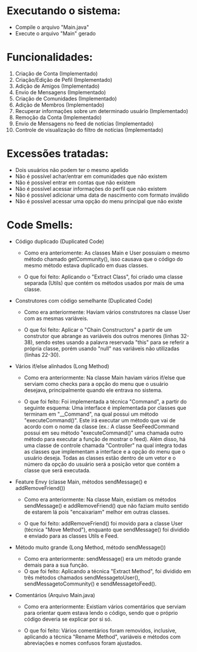 # Executando o sistema:
- Compile o arquivo "Main.java"
- Execute o arquivo "Main" gerado

# Funcionalidades:

1) Criação de Conta (Implementado)
2) Criação/Edição de Pefil (Implementado)
3) Adição de Amigos (Implementado)
4) Envio de Mensagens (Implementado)
5) Criação de Comunidades (Implementado)
6) Adição de Membros (Implementado)
7) Recuperar informações sobre um determinado usuário (Implementado)
8) Remoção da Conta (Implementado)
9) Envio de Mensagens no feed de noticias (Implementado)
10) Controle de visualização do filtro de notícias (Implementado)

# Excessões tratadas:
- Dois usuários não podem ter o mesmo apelido
- Não é possível achar/entrar em comunidades que não existem
- Não é possível entrar em contas que não existem
- Não é possível acessar informações do perfil que não existem
- Não é possível adicionar uma data de nascimento com formato inválido
- Não é possível acessar uma opção do menu principal que não existe

# Code Smells:
- Código duplicado (Duplicated Code)
  - Como era anteriomente: As classes Main e User possuiam o mesmo método chamado getCommunity(), isso causava que o código do mesmo método estava duplicado em duas classes. 
  
  - O que foi feito: Aplicando o "Extract Class", foi criado uma classe separada (Utils) que contém os métodos usados por mais de uma classe.
  
- Construtores com código semelhante (Duplicated Code)
  - Como era anteriormente: Haviam vários construtores na classe User com as mesmas variáveis.
  
  - O que foi feito: Aplicar o "Chain Constructors" a partir de um construtor que abrange as variáveis dos outros menores (linhas 32-38), sendo estes usando a  palavra reservada "this" para se referir a própria classe, porém usando "null" nas variáveis não utilizadas (linhas 22-30).
  
- Vários if/else alinhados (Long Method)
  - Como era anteriormente: Na classe Main haviam vários if/else que serviam como checks para a opção do menu que o usuário desejava, principalmente quando ele entrava no sistema.
  
  - O que foi feito: Foi implementada a técnica "Command", a partir do seguinte esquema: Uma interface é implementada por classes que terminam em "__Command", na qual possui um método "executeCommand()". Este irá executar um método que vai de acordo com o nome da classe (ex.: A classe SeeFeedCommand possui em seu método "executeCommand()" uma chamada outro método para executar a função de mostrar o feed). Além disso, há uma classe de controle chamada "Controller" na qual integra todas as classes que implementam a interface e a opção do menu que o usuário deseja. Todas as classes estão dentro de um vetor e o número da opção do usuário será a posição vetor que contém a classe que será executada.
  
- Feature Envy (classe Main, métodos sendMessage() e addRemoveFriend())
  - Como era anteriormente: Na classe Main, existiam os métodos sendMessage() e addRemoveFriend() que não faziam muito sentido de estarem lá pois "encaixariam" melhor em outras classes.
  
  - O que foi feito: addRemoveFriend() foi movido para a classe User (técnica "Move Method"), enquanto que sendMessage() foi dividido e enviado para as classes Utils e Feed.
  
- Método muito grande (Long Method, método sendMessage())
  - Como era anteriormente: sendMessage() era um método grande demais para a sua função.
  - O que foi feito: Aplicando a técnica "Extract Method", foi dividido em três métodos chamados sendMessagetoUser(), sendMessagetoCommunity() e sendMessagetoFeed().
  
- Comentários (Arquivo Main.java)
  - Como era anteriormente: Existiam vários comentários que serviam para orientar quem estava lendo o código, sendo que o próprio código deveria se explicar por si só.
  
  - O que foi feito: Vários comentários foram removidos, inclusive, aplicando a técnica "Rename Method", variáveis e métodos com abreviações e nomes confusos foram ajustados.
